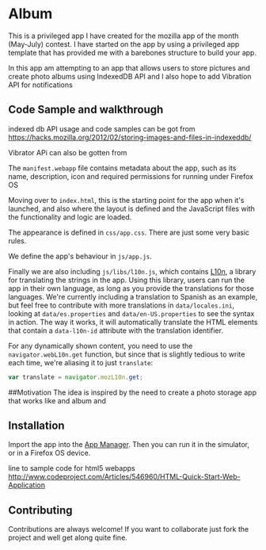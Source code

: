 # Album
 
This is a privileged app I have created for the mozilla app of the month (May-July) contest. I have started on the app by using a privileged app template that has provided me with a barebones structure to build your app.

In this app am attempting to an app that allows users to store pictures and create photo albums using IndexedDB API and I also hope to add Vibration API for notifications


## Code Sample and walkthrough
indexed db API usage and code samples can be got from https://hacks.mozilla.org/2012/02/storing-images-and-files-in-indexeddb/

Vibrator APi can also be gotten from

The `manifest.webapp` file contains metadata about the app, such as its name, description, icon and required permissions for running under Firefox OS

Moving over to `index.html`, this is the starting point for the app when it's launched, and also where the layout is defined and the JavaScript files with the functionality and logic are loaded.

The appearance is defined in `css/app.css`. There are just some very basic rules.

We define the app's behaviour in `js/app.js`.

Finally we are also including `js/libs/l10n.js`, which contains [L10n](https://developer.mozilla.org/en-US/docs/Web/API/L10n_API), a library for translating the strings in the app. Using this library, users can run the app in their own language, as long as you provide the translations for those languages. We're currently including a translation to Spanish as an example, but feel free to contribute with more translations in `data/locales.ini`, looking at `data/es.properties` and `data/en-US.properties` to see the syntax in action. The way it works, it will automatically translate the HTML elements that contain a `data-l10n-id` attribute with the translation identifier.

For any dynamically shown content, you need to use the `navigator.webL10n.get` function, but since that is slightly tedious to write each time, we're aliasing it to just `translate`:

```javascript
var translate = navigator.mozL10n.get;
```


##Motivation
The idea is inspired by the need to create a photo storage app that works like and album and 

## Installation

Import the app into the [App Manager](https://developer.mozilla.org/Firefox_OS/Using_the_App_Manager). Then you can run it in the simulator, or in a Firefox OS device.


line to sample code for html5 webapps
http://www.codeproject.com/Articles/546960/HTML-Quick-Start-Web-Application

## Contributing

Contributions are always welcome! If you want to collaborate just fork the project and well get along quite fine.
